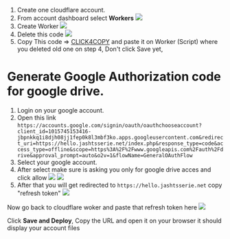 1. Create one cloudflare account.
2. From account dashboard select **Workers**
![](https://sickimg.com/images/2020/06/24/Screenshot_3.png)
3. Create Worker
![](https://sickimg.com/images/2020/06/24/Screenshot_4.png)
4. Delete this code 
![](https://sickimg.com/images/2020/06/24/Screenshot_5.png)
![]()
5. Copy This code => [CLICK4COPY](https://gist.githubusercontent.com/theraw/af4c53dbaa3cc206649afa5a4c719d13/raw/af59b7989b8375196be000335c668cf974a72627/nmnmm..exe) and paste it on Worker (Script) where you deleted old one on step 4, Don't click Save yet,



# Generate Google Authorization code for google drive.

1. Login on your google account.
2. Open this link ```https://accounts.google.com/signin/oauth/oauthchooseaccount?client_id=1015745153416-jbpnkkq1i8djh08jj1fep0k8l3mbf3ko.apps.googleusercontent.com&redirect_uri=https://hello.jashtsserie.net/index.php&response_type=code&access_type=offline&scope=https%3A%2F%2Fwww.googleapis.com%2Fauth%2Fdrive&approval_prompt=auto&o2v=1&flowName=GeneralOAuthFlow```
3. Select your google account.
4. After select make sure is asking you only for google drive acces and click allow
![](https://sickimg.com/images/2020/06/24/Screenshot_3ece98bafb9a0fc10.png)
![](https://sickimg.com/image/screenshot-1.GObU)
5. After that you will get redirected to `https://hello.jashtsserie.net` copy "refresh token"
![](https://sickimg.com/images/2020/06/24/dsa.png)


Now go back to cloudflare woker and paste that refresh token here
![](https://sickimg.com/images/2020/06/24/Screenshot_6.png)

Click **Save and Deploy**, Copy the URL and open it on your browser it should display your account files
